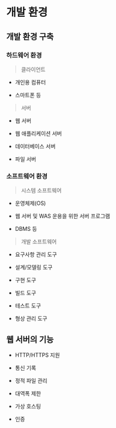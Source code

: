 # 개발 환경

## 개발 환경 구축

### 하드웨어 환경

> 클라이언트

- 개인용 컴퓨터

- 스마트폰 등

> 서버

- 웹 서버

- 웹 애플리케이션 서버

- 데이터베이스 서버

- 파일 서버


### 소프트웨어 환경

> 시스템 소프트웨어

- 운영체제(OS)

- 웹 서버 및 WAS 운용을 위한 서버 프로그램

- DBMS 등

> 개발 소프트웨어

- 요구사항 관리 도구

- 설계/모델링 도구

- 구현 도구

- 빌드 도구

- 테스트 도구

- 형상 관리 도구

## 웹 서버의 기능

- HTTP/HTTPS 지원

- 통신 기록

- 정적 파일 관리

- 대역폭 제한

- 가상 호스팅

- 인증

